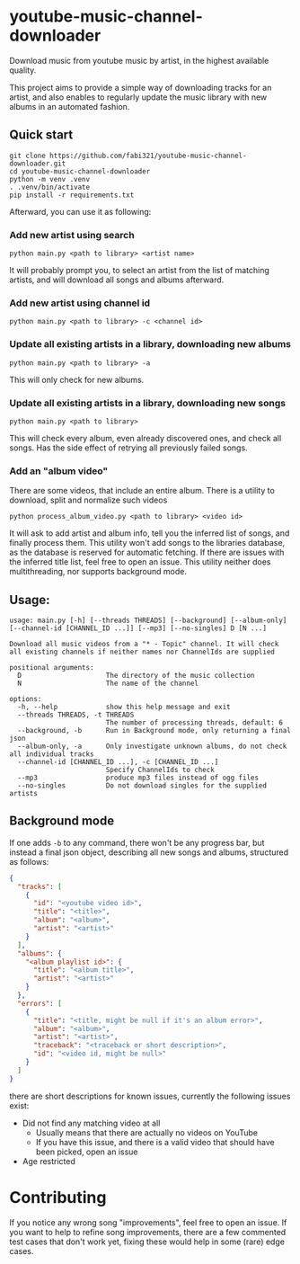 # youtube-music-channel-downloader
Download music from youtube music by artist, in the highest available quality.

This project aims to provide a simple way of downloading tracks for an artist, and also enables to regularly update the music library with new albums in an automated fashion.

## Quick start

```commandline
git clone https://github.com/fabi321/youtube-music-channel-downloader.git
cd youtube-music-channel-downloader
python -m venv .venv
. .venv/bin/activate
pip install -r requirements.txt
```

Afterward, you can use it as following:
### Add new artist using search
```commandline
python main.py <path to library> <artist name>
```
It will probably prompt you, to select an artist from the list of matching artists, and will download all songs and
albums afterward.

### Add new artist using channel id
```commandline
python main.py <path to library> -c <channel id>
```

### Update all existing artists in a library, downloading new albums
```commandline
python main.py <path to library> -a
```
This will only check for new albums.

### Update all existing artists in a library, downloading new songs
```commandline
python main.py <path to library>
```
This will check every album, even already discovered ones, and check all songs.
Has the side effect of retrying all previously failed songs.

### Add an "album video"
There are some videos, that include an entire album. There is a utility to download, split and normalize such videos
```commandline
python process_album_video.py <path to library> <video id>
```
It will ask to add artist and album info, tell you the inferred list of songs, and finally process them.
This utility won't add songs to the libraries database, as the database is reserved for automatic fetching.
If there are issues with the inferred title list, feel free to open an issue.
This utility neither does multithreading, nor supports background mode.

## Usage:
```
usage: main.py [-h] [--threads THREADS] [--background] [--album-only] [--channel-id [CHANNEL_ID ...]] [--mp3] [--no-singles] D [N ...]

Download all music videos from a "* - Topic" channel. It will check all existing channels if neither names nor ChannelIds are supplied

positional arguments:
  D                     The directory of the music collection
  N                     The name of the channel

options:
  -h, --help            show this help message and exit
  --threads THREADS, -t THREADS
                        The number of processing threads, default: 6
  --background, -b      Run in Background mode, only returning a final json
  --album-only, -a      Only investigate unknown albums, do not check all individual tracks
  --channel-id [CHANNEL_ID ...], -c [CHANNEL_ID ...]
                        Specify ChannelIds to check
  --mp3                 produce mp3 files instead of ogg files
  --no-singles          Do not download singles for the supplied artists
```

## Background mode

If one adds `-b` to any command, there won't be any progress bar, but instead a final json object, describing all new
songs and albums, structured as follows:
```json
{
  "tracks": [
    {
      "id": "<youtube video id>",
      "title": "<title>",
      "album": "<album>",
      "artist": "<artist>"
    }
  ],
  "albums": {
    "<album playlist id>": {
      "title": "<album title>",
      "artist": "<artist>"
    }
  },
  "errors": [
    {
      "title": "<title, might be null if it's an album error>",
      "album": "<album>",
      "artist": "<artist>",
      "traceback": "<traceback or short description>",
      "id": "<video id, might be null>"
    }
  ]
}
```

there are short descriptions for known issues, currently the following issues exist:
 - Did not find any matching video at all
   - Usually means that there are actually no videos on YouTube
   - If you have this issue, and there is a valid video that should have been picked, open an issue
 - Age restricted

# Contributing

If you notice any wrong song "improvements", feel free to open an issue. If you want to help to refine song
improvements, there are a few commented test cases that don't work yet, fixing these would help in some (rare) edge
cases.
